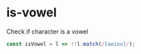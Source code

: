 # is-vowel
Check if character is a vowel

```javascript
const isVowel = l => !!l.match(/[aeiou]/);
```
